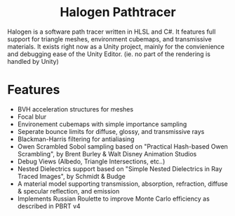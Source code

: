 <h1 align="center">Halogen Pathtracer</h1>

Halogen is a software path tracer written in HLSL and C#. It features full support for triangle meshes, environment cubemaps, and transmissive materials. It exists right now as a Unity project, mainly for the convienience and debugging ease of the Unity Editor. (ie. no part of the rendering is handled by Unity) 

# Features

- BVH acceleration structures for meshes
- Focal blur
- Environement cubemaps with simple importance sampling
- Seperate bounce limits for diffuse, glossy, and transmissive rays
- Blackman-Harris filtering for antialiasing
- Owen Scrambled Sobol sampling based on "Practical Hash-based Owen Scrambling", by Brent Burley & Walt Disney Animation Studios
- Debug Views (Albedo, Triangle Intersections, etc..)
- Nested Dielectrics support based on "Simple Nested Dielectrics in Ray Traced Images", by Schmidt & Budge
- A material model supporting transmission, absorption, refraction, diffuse & specular reflection, and emission
- Implements Russian Roulette to improve Monte Carlo efficiency as described in PBRT v4
